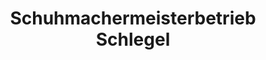 ---
title: "Schuhmachermeisterbetrieb Schlegel"
url: /weilheim-in-oberbayern/schuhmachermeisterbetrieb-schlegel/
shop: Schuhe
---